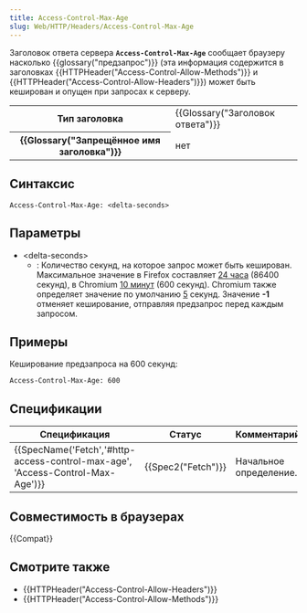 ```yaml
---
title: Access-Control-Max-Age
slug: Web/HTTP/Headers/Access-Control-Max-Age
---
```


Заголовок ответа сервера **`Access-Control-Max-Age`** сообщает браузеру насколько {{glossary("предзапрос")}} (эта информация содержится в заголовках {{HTTPHeader("Access-Control-Allow-Methods")}} и {{HTTPHeader("Access-Control-Allow-Headers")}}) может быть кеширован и опущен при запросах к серверу.

<table class="properties">
  <tbody>
    <tr>
      <th scope="row">Тип заголовка</th>
      <td>{{Glossary("Заголовок ответа")}}</td>
    </tr>
    <tr>
      <th scope="row">
        {{Glossary("Запрещённое имя заголовка")}}
      </th>
      <td>нет</td>
    </tr>
  </tbody>
</table>

## Синтаксис

```
Access-Control-Max-Age: <delta-seconds>
```

## Параметры

- \<delta-seconds>
  - : Количество секунд, на которое запрос может быть кеширован.
    Максимальное значение в Firefox составляет [24 часа](https://dxr.mozilla.org/mozilla-central/rev/7ae377917236b7e6111146aa9fb4c073c0efc7f4/netwerk/protocol/http/nsCORSListenerProxy.cpp#1131) (86400 секунд), в Chromium [10 минут](https://cs.chromium.org/chromium/src/services/network/public/cpp/cors/preflight_result.cc?rcl=43ab0ff8fdcf3a10a89c4d0d0421f461967f2bd5&l=36) (600 секунд). Chromium также определяет значение по умолчанию [5](https://cs.chromium.org/chromium/src/services/network/public/cpp/cors/preflight_result.cc?rcl=43ab0ff8fdcf3a10a89c4d0d0421f461967f2bd5&l=26) секунд.
    Значение **-1** отменяет кеширование, отправляя предзапрос перед каждым запросом.

## Примеры

Кеширование предзапроса на 600 секунд:

```
Access-Control-Max-Age: 600
```

## Спецификации

| Спецификация                                                                   | Статус             | Комментарий            |
| ------------------------------------------------------------------------------ | ------------------ | ---------------------- |
| {{SpecName('Fetch','#http-access-control-max-age', 'Access-Control-Max-Age')}} | {{Spec2("Fetch")}} | Начальное определение. |

## Совместимость в браузерах

{{Compat}}

## Смотрите также

- {{HTTPHeader("Access-Control-Allow-Headers")}}
- {{HTTPHeader("Access-Control-Allow-Methods")}}
